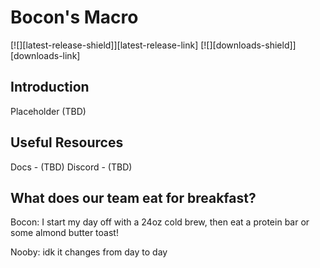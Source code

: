# Bocon's Macro 
[![][latest-release-shield]][latest-release-link]
[![][downloads-shield]][downloads-link]


## Introduction
Placeholder (TBD)

## Useful Resources
Docs - (TBD)
Discord - (TBD)

## What does our team eat for breakfast?

Bocon: 
I start my day off with a 24oz cold brew, then eat a protein bar or some almond butter toast!

Nooby: 
idk it changes from day to day
